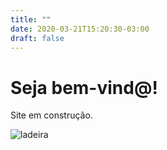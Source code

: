 ```yaml
---
title: ""
date: 2020-03-21T15:20:30-03:00
draft: false
---
```


# Seja bem-vind@!

Site em construção.

![ladeira](/images/ladeira02.jpg)
